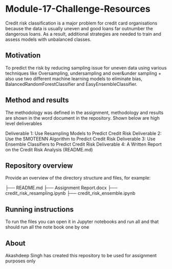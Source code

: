 # Module-17-Challenge-Resources

Credit risk classification is a major problem for credit card organisations because the data is usually uneven and good loans far outnumber the dangerous loans. As a result, additional strategies are needed to train and assess models with unbalanced classes. 


## Motivation

To predict the risk by reducing sampling issue for uneven data using various techniques like Oversampling, undersampling and over&under sampling + also use two different machine learning models to eliminate bias, BalancedRandomForestClassifier and EasyEnsembleClassifier.


## Method and results
The methodology was defined in the assignment, methodology and results are shown in the word document in the repository. Shown below are high level deliverables

Deliverable 1: Use Resampling Models to Predict Credit Risk
Deliverable 2: Use the SMOTEENN Algorithm to Predict Credit Risk
Deliverable 3: Use Ensemble Classifiers to Predict Credit Risk
Deliverable 4: A Written Report on the Credit Risk Analysis (README.md)

## Repository overview

Provide an overview of the directory structure and files, for example:

├── README.md
├── Assignment Report.docx
├── credit_risk_resampling.ipynb
├── credit_risk_ensemble.ipynb



## Running instructions

To run the files you can open it in Jupyter notebooks and run all and that should run all the note book one by one


## About

Akashdeep Singh has created this repository to be used for assignment purposes only
